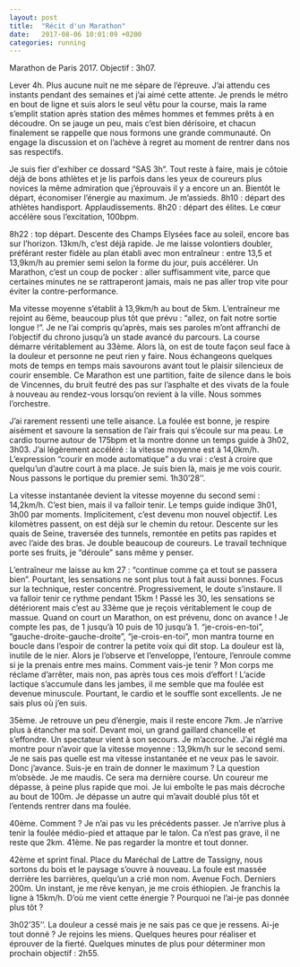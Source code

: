 ```yaml
---
layout: post
title:  "Récit d'un Marathon"
date:   2017-08-06 10:01:09 +0200
categories: running
---
```

Marathon de Paris 2017. Objectif : 3h07.

Lever 4h. Plus aucune nuit ne me sépare de l’épreuve. J’ai attendu ces instants pendant des semaines et j’ai aimé cette attente. Je prends le métro en bout de ligne et suis alors le seul vêtu pour la course, mais la rame s’emplit station après station des mêmes hommes et femmes prêts à en découdre. On se jauge un peu, mais c’est bien dérisoire, et chacun finalement se rappelle que nous formons une grande communauté. On engage la discussion et on l’achève à regret au moment de rentrer dans nos sas respectifs.

Je suis fier d'exhiber ce dossard “SAS 3h”. Tout reste à faire, mais je côtoie déjà de bons athlètes et je lis parfois dans les yeux de coureurs plus novices la même admiration que j’éprouvais il y a encore un an. Bientôt le départ, économiser l’énergie au maximum. Je m’assieds. 8h10 : départ des athlètes handisport. Applaudissements. 8h20 : départ des élites. Le cœur accélère sous l’excitation, 100bpm.

8h22 : top départ. Descente des Champs Elysées face au soleil, encore bas sur l’horizon. 13km/h, c’est déjà rapide. Je me laisse volontiers doubler, préférant rester fidèle au plan établi avec mon entraîneur : entre 13,5 et 13,9km/h au premier semi selon la forme du jour, puis accélérer. Un Marathon, c’est un coup de pocker : aller suffisamment vite, parce que certaines minutes ne se rattraperont jamais, mais ne pas aller trop vite pour éviter la contre-performance.

Ma vitesse moyenne s’établit à 13,9km/h au bout de 5km. L’entraîneur me rejoint au 6ème, beaucoup plus tôt que prévu : “allez, on fait notre sortie longue !”. Je ne l’ai compris qu’après, mais ses paroles m’ont affranchi de l’objectif du chrono jusqu’à un stade avancé du parcours. La course démarre véritablement au 33ème. Alors là, on est de toute façon seul face à la douleur et personne ne peut rien y faire. Nous échangeons quelques mots de temps en temps mais savourons avant tout le plaisir silencieux de courir ensemble. Ce Marathon est une partition, faite de silence dans le bois de Vincennes, du bruit feutré des pas sur l’asphalte et des vivats de la foule à nouveau au rendez-vous lorsqu’on revient à la ville. Nous sommes l’orchestre.

J’ai rarement ressenti une telle aisance. La foulée est bonne, je respire aisément et savoure la sensation de l’air frais qui s’écoule sur ma peau. Le cardio tourne autour de 175bpm et la montre donne un temps guide à 3h02, 3h03. J’ai légèrement accéléré : la vitesse moyenne est à 14,0km/h. L’expression “courir en mode automatique” a du vrai : c’est à croire que quelqu’un d’autre court à ma place. Je suis bien là, mais je me vois courir. Nous passons le portique du premier semi. 1h30’28’’.

La vitesse instantanée devient la vitesse moyenne du second semi : 14,2km/h. C’est bien, mais il va falloir tenir. Le temps guide indique 3h01, 3h00 par moments. Implicitement, c’est devenu mon nouvel objectif. Les kilomètres passent, on est déjà sur le chemin du retour. Descente sur les quais de Seine, traversée des tunnels, remontée en petits pas rapides et avec l’aide des bras. Je double beaucoup de coureurs. Le travail technique porte ses fruits, je “déroule” sans même y penser.

L’entraîneur me laisse au km 27 : “continue comme ça et tout se passera bien”. Pourtant, les sensations ne sont plus tout à fait aussi bonnes. Focus sur la technique, rester concentré. Progressivement, le doute s’instaure. Il va falloir tenir ce rythme pendant 15km ! Passé les 30, les sensations se détériorent mais c’est au 33ème que je reçois véritablement le coup de massue. Quand on court un Marathon, on est prévenu, donc on avance ! Je compte les pas, de 1 jusqu’à 10 puis de 10 jusqu’à 1. “je-crois-en-toi”, “gauche-droite-gauche-droite”, “je-crois-en-toi”, mon mantra tourne en boucle dans l’espoir de contrer la petite voix qui dit stop. La douleur est là, inutile de le nier. Alors je l’observe et l’enveloppe, l’entoure, l’enroule comme si je la prenais entre mes mains. Comment vais-je tenir ? Mon corps me réclame d’arrêter, mais non, pas après tous ces mois d’effort ! L’acide lactique s’accumule dans les jambes, il me semble que ma foulée est devenue minuscule. Pourtant, le cardio et le souffle sont excellents. Je ne sais plus où j’en suis.

35ème. Je retrouve un peu d’énergie, mais il reste encore 7km. Je n’arrive plus à étancher ma soif. Devant moi, un grand gaillard chancelle et s’effondre. Un spectateur vient à son secours. Je m’accroche. J’ai réglé ma montre pour n’avoir que la vitesse moyenne : 13,9km/h sur le second semi. Je ne sais pas quelle est ma vitesse instantanée et ne veux pas le savoir. Donc j’avance. Suis-je en train de donner le maximum ? La question m’obsède. Je me maudis. Ce sera ma dernière course. Un coureur me dépasse, à peine plus rapide que moi. Je lui emboîte le pas mais décroche au bout de 100m. Je dépasse un autre qui m’avait doublé plus tôt et l’entends rentrer dans ma foulée.

40ème. Comment ? Je n’ai pas vu les précédents passer. Je n’arrive plus à tenir la foulée médio-pied et attaque par le talon. Ca n’est pas grave, il ne reste que 2km. 41ème. Ne pas regarder la montre et tout donner.

42ème et sprint final. Place du Maréchal de Lattre de Tassigny, nous sortons du bois et le paysage s’ouvre à nouveau. La foule est massée derrière les barrières, quelqu’un a crié mon nom. Avenue Foch. Derniers 200m. Un instant, je me rêve kenyan, je me crois éthiopien. Je franchis la ligne à 15km/h. D’où me vient cette énergie ? Pourquoi ne l’ai-je pas donnée plus tôt ?

3h02’35’’. La douleur a cessé mais je ne sais pas ce que je ressens. Ai-je tout donné ? Je rejoins les miens. Quelques heures pour réaliser et éprouver de la fierté. Quelques minutes de plus pour déterminer mon prochain objectif : 2h55.